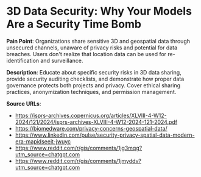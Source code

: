 # 3D Data Security: Why Your Models Are a Security Time Bomb

**Pain Point**: Organizations share sensitive 3D and geospatial data through unsecured channels, unaware of privacy risks and potential for data breaches. Users don't realize that location data can be used for re-identification and surveillance.

**Description**: Educate about specific security risks in 3D data sharing, provide security auditing checklists, and demonstrate how proper data governance protects both projects and privacy. Cover ethical sharing practices, anonymization techniques, and permission management.

**Source URLs**:
- https://isprs-archives.copernicus.org/articles/XLVIII-4-W12-2024/121/2024/isprs-archives-XLVIII-4-W12-2024-121-2024.pdf
- https://biomedware.com/privacy-concerns-geospatial-data/
- https://www.linkedin.com/pulse/security-privacy-spatial-data-modern-era-mapidseeit-jwuyc
- https://www.reddit.com/r/gis/comments/1jg3mqg?utm_source=chatgpt.com
- https://www.reddit.com/r/gis/comments/1jmyddv?utm_source=chatgpt.com
